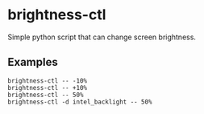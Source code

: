 # brightness-ctl
Simple python script that can change screen brightness.

## Examples
```
brightness-ctl -- -10%
brightness-ctl -- +10%
brightness-ctl -- 50%
brightness-ctl -d intel_backlight -- 50%
```

